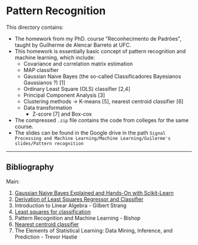 # Pattern Recognition

This directory contains:
- The homework from my PhD. course "Reconhecimento de Padrões", taught by Guilherme de Alencar Barreto at UFC.
- This homework is essentially basic concept of pattern recognition and machine learning, which include:
    - Covariance and correlation matrix estimation
    - MAP classifier
    - Gaussian Naive Bayes (the so-called Classificadores Bayesianos Gaussianos ?) [1]
    - Ordinary Least Square (OLS) classifier [2,4]
    - Principal Component Analysis [3]
    - Clustering methods -> K-means [5], nearest centroid classifier [6]
    - Data transformation
        - Z-score [7] and Box-cox
- The compressed `.zip` file contains the code from colleges for the same course.
- The slides can be found in the Google drive in the path `Signal Processing and Machine Learning/Machine Learning/Guilerme's slides/Pattern recognition`

---
## Bibliography

Main:

1. [Gaussian Naive Bayes Explained and Hands-On with Scikit-Learn](https://pub.towardsai.net/gaussian-naive-bayes-explained-and-hands-on-with-scikit-learn-4183b8cb0e4c)
1. [Derivation of Least Squares Regressor and Classifier](https://towardsdatascience.com/derivation-of-least-squares-regressor-and-classifier-708be1358fe9?gi=e125c07c46de)
1. Introduction to Linear Algebra - Gilbert Strang
1. [Least squares for classification](https://notesonai.com/Least+squares+for+classification)
1. Pattern Recognition and Machine Learning - Bishop
1. [Nearest centroid classifier](https://en.wikipedia.org/wiki/Nearest_centroid_classifier#:~:text=In%20machine%20learning%2C%20a%20nearest,is%20closest%20to%20the%20observation)
1. The Elements of Statistical Learning: Data Mining, Inference, and Prediction - Trevor Hastie
